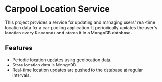 # Carpool Location Service

This project provides a service for updating and managing users' real-time location data for a car-pooling application. It periodically updates the user's location every 5 seconds and stores it in a MongoDB database.

## Features
- Periodic location updates using geolocation data.
- Store location data in MongoDB.
- Real-time location updates are pushed to the database at regular intervals.
